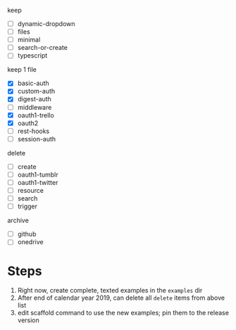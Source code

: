 keep

- [ ] dynamic-dropdown
- [ ] files
- [ ] minimal
- [ ] search-or-create
- [ ] typescript

keep 1 file

- [x] basic-auth
- [x] custom-auth
- [x] digest-auth
- [ ] middleware
- [x] oauth1-trello
- [x] oauth2
- [ ] rest-hooks
- [ ] session-auth

delete

- [ ] create
- [ ] oauth1-tumblr
- [ ] oauth1-twitter
- [ ] resource
- [ ] search
- [ ] trigger

archive

- [ ] github
- [ ] onedrive

# Steps

1. Right now, create complete, texted examples in the `examples` dir
2. After end of calendar year 2019, can delete all `delete` items from above list
3. edit scaffold command to use the new examples; pin them to the release version
